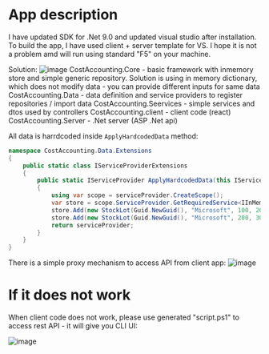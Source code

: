 # App description
I have updated SDK for .Net 9.0 and updated visual studio after installation. To build the app, I have used client + server template for VS. I hope it is not a problem amd will run using standard "F5" on your machine.

Solution:
![image](https://github.com/user-attachments/assets/6b856822-848b-456a-b924-a7d780ef505c)
CostAccounting.Core - basic framework with inmemory store and simple generic repository. Solution is using in memory dictionary, which does not modify data - you can provide different inputs for same data
CostAccounting.Data - data definition and service providers to register repositories / import data
CostAccounting.Seervices - simple services and dtos used by controllers
CostAccounting.client - client code (react)
CostAccounting.Server - .Net server (ASP .Net api)


All data is harrdcoded inside `ApplyHardcodedData` method:

```csharp
namespace CostAccounting.Data.Extensions
{
    public static class IServiceProviderExtensions
    {
        public static IServiceProvider ApplyHardcodedData(this IServiceProvider serviceProvider)
        {
            using var scope = serviceProvider.CreateScope();
            var store = scope.ServiceProvider.GetRequiredService<IInMemoryDataStore<StockLot, Guid>>();
            store.Add(new StockLot(Guid.NewGuid(), "Microsoft", 100, 20, new DateTime(2024, 04, 1)));
            store.Add(new StockLot(Guid.NewGuid(), "Microsoft", 200, 30, new DateTime(2024, 04, 2)));
            return serviceProvider;
        }
    }
}
```

There is a simple proxy mechanism to access API from client app:
![image](https://github.com/user-attachments/assets/e99cd4ff-1c08-4b74-a992-25cc6517dc66)

# If it does not work
When client code does not work, please use generated "script.ps1" to access rest API - it will give you CLI UI:

![image](https://github.com/user-attachments/assets/ca6ee9c9-5629-4e76-abfc-d13c894edd71)

